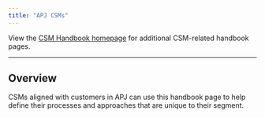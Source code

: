 ```yaml
---
title: "APJ CSMs"
---
```


View the [CSM Handbook homepage](/handbook/customer-success/csm/) for additional CSM-related handbook pages.

---

## Overview

CSMs aligned with customers in APJ can use this handbook page to help define their processes and approaches that are unique to their segment.
